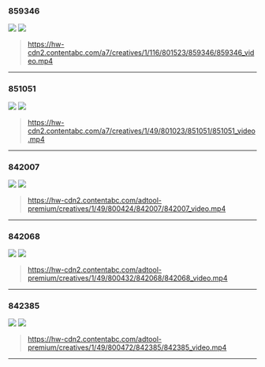 ### 859346
![](https://hw-cdn2.contentabc.com/a7/creatives/1/116/801523/859346/859346_video.webp)
![](https://hw-cdn2.contentabc.com/a7/creatives/1/116/801523/859346/859346_video.gif)
>https://hw-cdn2.contentabc.com/a7/creatives/1/116/801523/859346/859346_video.mp4
---
### 851051
![](https://hw-cdn2.contentabc.com/a7/creatives/1/49/801023/851051/851051_video.webp)
![](https://hw-cdn2.contentabc.com/a7/creatives/1/49/801023/851051/851051_video.gif)
>https://hw-cdn2.contentabc.com/a7/creatives/1/49/801023/851051/851051_video.mp4
---
### 842007
![](https://hw-cdn2.contentabc.com/adtool-premium/creatives/1/49/800424/842007/842007_video.webp)
![](https://hw-cdn2.contentabc.com/adtool-premium/creatives/1/49/800424/842007/842007_video.gif)
>https://hw-cdn2.contentabc.com/adtool-premium/creatives/1/49/800424/842007/842007_video.mp4
---
### 842068
![](https://hw-cdn2.contentabc.com/adtool-premium/creatives/1/49/800432/842068/842068_video.webp)
![](https://hw-cdn2.contentabc.com/adtool-premium/creatives/1/49/800432/842068/842068_video.gif)
>https://hw-cdn2.contentabc.com/adtool-premium/creatives/1/49/800432/842068/842068_video.mp4
---
### 842385
![](https://hw-cdn2.contentabc.com/adtool-premium/creatives/1/49/800472/842385/842385_video.webp)
![](https://hw-cdn2.contentabc.com/adtool-premium/creatives/1/49/800472/842385/842385_video.gif)
>https://hw-cdn2.contentabc.com/adtool-premium/creatives/1/49/800472/842385/842385_video.mp4
---
